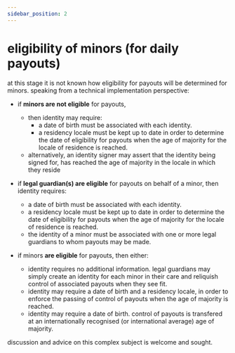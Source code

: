 ```yaml
---
sidebar_position: 2
---
```


# eligibility of minors (for daily payouts)

at this stage it is not known how eligibility for payouts will be determined for minors. speaking from a technical implementation perspective:

- if **minors are not eligible** for payouts,
  - then identity may require:
    - a date of birth must be associated with each identity.
    - a residency locale must be kept up to date in order to determine the date of eligibility for payouts when the age of majority for the locale of residence is reached.
  - alternatively, an identity signer may assert that the identity being signed for, has reached the age of majority in the locale in which they reside

- if **legal guardian(s) are eligible** for payouts on behalf of a minor, then identity requires:
  - a date of birth must be associated with each identity.
  - a residency locale must be kept up to date in order to determine the date of eligibility for payouts when the age of majority for the locale of residence is reached.
  - the identity of a minor must be associated with one or more legal guardians to whom payouts may be made.

- if minors **are eligible** for payouts, then either:
  - identity requires no additional information. legal guardians may simply create an identity for each minor in their care and reliquish control of associated payouts when they see fit.
  - identity may require a date of birth and a residency locale, in order to enforce the passing of control of payouts when the age of majority is reached.
  - identity may require a date of birth. control of payouts is transfered at an internationally recognised (or international average) age of majority.
  
discussion and advice on this complex subject is welcome and sought.
